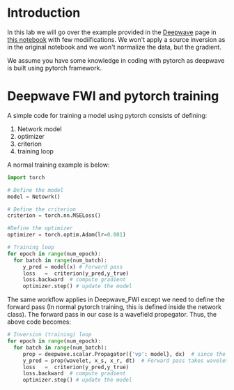 # Introduction 
In this lab we will go over the example provided in the [Deepwave](https://github.com/ar4/deepwave/tree/master/deepwave) page in [this notebook](https://colab.research.google.com/drive/1PMO1rFAaibRjwjhBuyH3dLQ1sW5wfec_) with few modiifications. We won't apply a source inversion as in the original notebook and we won't normalize the data, but the gradient.

We assume you have some knowledge in coding with pytorch as deepwave is built using pytorch framework.  


# Deepwave FWI and pytorch training 
A simple code for training a model using pytorch consists of defining: 
 1. Network model
 2. optimizer 
 3. criterion 
 4. training loop 
 
A normal training example is below:

```python
import torch

# Define the model 
model = Netowrk()

# Define the criterion 
criterion = torch.nn.MSELoss()

#Define the optimizer
optimizer = torch.optim.Adam(lr=0.001)

# Training loop 
for epoch in range(num_epoch):
  for batch in range(num_batch):
     y_pred = model(x) # Forward pass
     loss   =  criterion(y_pred,y_true)
     loss.backward  # compute gradient 
     optimizer.step() # update the model 
```

The same workflow applies in Deepwave_FWI except we need to define the forward pass (In normal pytorch training, this is defined inside the network class). The forward pass in our case is a wavefield propegator. Thus, the above code becomes: 

```python
# Inversion (training) loop 
for epoch in range(num_epoch):
  for batch in range(num_batch):
     prop = deepwave.scalar.Propagator({'vp': model}, dx)  # since the model is changing we redefine the propegator every batch
     y_pred = prop(wavelet, x_s, x_r, dt)  # Forward pass takes wavelet, sources/receiver coordinates, sampling rate
     loss   =  criterion(y_pred,y_true)
     loss.backward  # compute gradient 
     optimizer.step() # update the model 
```

